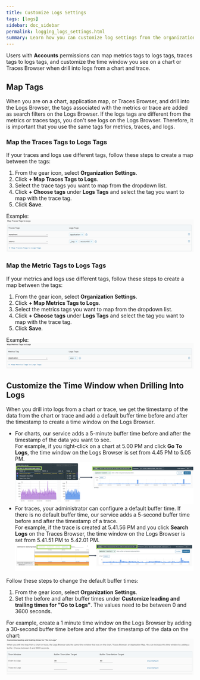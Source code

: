```yaml
---
title: Customize Logs Settings
tags: [logs]
sidebar: doc_sidebar
permalink: logging_logs_settings.html
summary: Learn how you can customize log settings from the organization settings page. 
---
```


Users with **Accounts** permissions can map metrics tags to logs tags, traces tags to logs tags, and customize the time window you see on a chart or Traces Browser when drill into logs from a chart and trace.

## Map Tags

When you are on a chart, application map, or Traces Browser, and drill into the Logs Browser, the tags associated with the metrics or trace are added as search filters on the Logs Browser. If the logs tags are different from the metrics or traces tags, you don't see logs on the Logs Browser. Therefore, it is important that you use the same tags for metrics, traces, and logs.

### Map the Traces Tags to Logs Tags

If your traces and logs use different tags, follow these steps to create a map between the tags:

1. From the gear icon, select **Organization Settings**.
1. Click **+ Map Traces Tags to Logs**.
1. Select the trace tags you want to map from the dropdown list.
1. Click **+ Choose tags** under **Logs Tags** and select the tag you want to map with the trace tag. 
1. Click **Save**.

Example:
![Create a map between the trace tags and logs tags](images/logging_traces_to_logs_map.png)

### Map the Metric Tags to Logs Tags

If your metrics and logs use different tags, follow these steps to create a map between the tags:

1. From the gear icon, select **Organization Settings**.
1. Click **+ Map Metrics Tags to Logs**.
1. Select the metrics tags you want to map from the dropdown list.
1. Click **+ Choose tags** under **Logs Tags** and select the tag you want to map with the trace tag. 
1. Click **Save**.

Example:
![Create a map between the metrics tags and logs tags](images/logging_metrics_to_logs_map.png)

## Customize the Time Window when Drilling Into Logs

When you drill into logs from a chart or trace, we get the timestamp of the data from the chart or trace and add a default buffer time before and after the timestamp to create a time window on the Logs Browser.
* For charts, our service adds a 5-minute buffer time before and after the timestamp of the data you want to see. 
    <br/>For example, if you right-click on a chart at 5.00 PM and click **Go To Logs**, the time window on the Logs Browser is set from 4.45 PM to 5.05 PM.
    ![a screenshot that shows how the timestamp on a chart creates the time window on the logs browser.](images/logging_default_time_charts-settings.png)
* For traces, your administrator can configure a default buffer time. If there is no default buffer time, our service adds a 5-second buffer time before and after the timestamp of a trace.
    <br/>For example, if the trace is created at 5.41.56 PM and you click **Search Logs** on the Traces Browser, the time window on the Logs Browser is set from 5.41.51 PM to 5.42.01 PM.
    ![](images/logging_default_time_traces-settings.png)

Follow these steps to change the default buffer times:

1. From the gear icon, select **Organization Settings**.
1. Set the before and after buffer times under **Customize leading and trailing times for "Go to Logs"**. The values need to be between 0 and 3600 seconds.

For example, create a 1 minute time window on the Logs Browser by adding a 30-second buffer time before and after the timestamp of the data on the chart:
![A screenshot on how to customize the search time window](images/logging_customize_time_window_organization_settings.png)
 